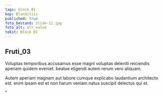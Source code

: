 ```yaml
---
tags: block_01
kop: Blanditiis
published: true
foto_bestand: slide-11.jpg
foto_alt: alt_value
tekst: Block 01
---
```

  
## Fruti_03

Voluptas temporibus accusamus esse magni voluptas deleniti reiciendis aperiam quidem eveniet.  beatae eligendi autem rerum vero aliquam.

Autem aperiam magnam aut labore cumque explicabo laudantium architecto est. enim ipsam est et non harum veniam natus suscipit delectus qui et.</p>"
